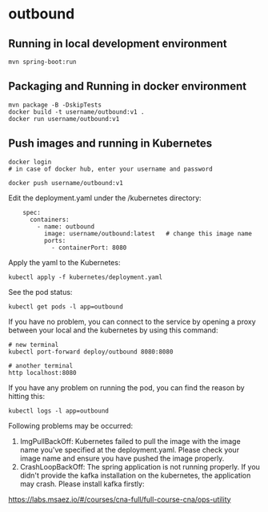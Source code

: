 # outbound

## Running in local development environment

```
mvn spring-boot:run
```

## Packaging and Running in docker environment

```
mvn package -B -DskipTests
docker build -t username/outbound:v1 .
docker run username/outbound:v1
```

## Push images and running in Kubernetes

```
docker login 
# in case of docker hub, enter your username and password

docker push username/outbound:v1
```

Edit the deployment.yaml under the /kubernetes directory:
```
    spec:
      containers:
        - name: outbound
          image: username/outbound:latest   # change this image name
          ports:
            - containerPort: 8080

```

Apply the yaml to the Kubernetes:
```
kubectl apply -f kubernetes/deployment.yaml
```

See the pod status:
```
kubectl get pods -l app=outbound
```

If you have no problem, you can connect to the service by opening a proxy between your local and the kubernetes by using this command:
```
# new terminal
kubectl port-forward deploy/outbound 8080:8080

# another terminal
http localhost:8080
```

If you have any problem on running the pod, you can find the reason by hitting this:
```
kubectl logs -l app=outbound
```

Following problems may be occurred:

1. ImgPullBackOff:  Kubernetes failed to pull the image with the image name you've specified at the deployment.yaml. Please check your image name and ensure you have pushed the image properly.
1. CrashLoopBackOff: The spring application is not running properly. If you didn't provide the kafka installation on the kubernetes, the application may crash. Please install kafka firstly:

https://labs.msaez.io/#/courses/cna-full/full-course-cna/ops-utility

